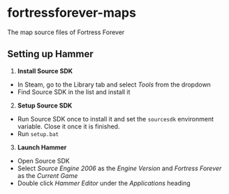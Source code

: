 # fortressforever-maps
The map source files of Fortress Forever

## Setting up Hammer

1. **Install Source SDK**
  * In Steam, go to the Library tab and select *Tools* from the dropdown
  * Find Source SDK in the list and install it
2. **Setup Source SDK**
  * Run Source SDK once to install it and set the `sourcesdk` environment variable. Close it once it is finished.
  * Run `setup.bat`
3. **Launch Hammer**
  * Open Source SDK
  * Select *Source Engine 2006* as the *Engine Version* and *Fortress Forever* as the *Current Game*
  * Double click *Hammer Editor* under the *Applications* heading
